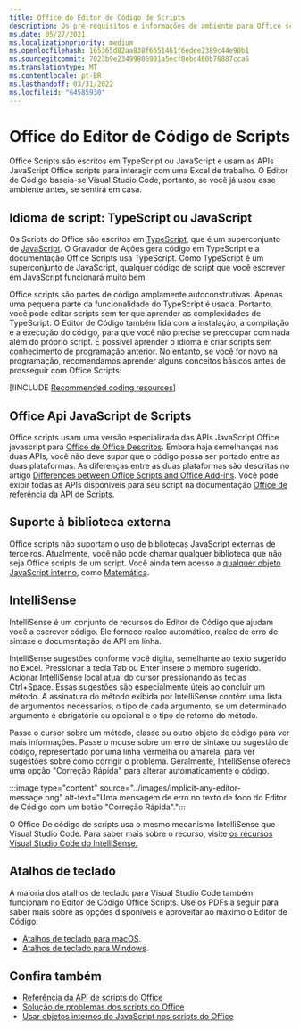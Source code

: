 ```yaml
---
title: Office do Editor de Código de Scripts
description: Os pré-requisitos e informações de ambiente para Office scripts em Excel na Web.
ms.date: 05/27/2021
ms.localizationpriority: medium
ms.openlocfilehash: 165365d82aa838f6651461f6edee2389c44e90b1
ms.sourcegitcommit: 7023b9e23499806901a5ecf8ebc460b76887cca6
ms.translationtype: MT
ms.contentlocale: pt-BR
ms.lasthandoff: 03/31/2022
ms.locfileid: "64585930"
---
```

# <a name="office-scripts-code-editor-environment"></a>Office do Editor de Código de Scripts

Office Scripts são escritos em TypeScript ou JavaScript e usam as APIs JavaScript Office scripts para interagir com uma Excel de trabalho. O Editor de Código baseia-se Visual Studio Code, portanto, se você já usou esse ambiente antes, se sentirá em casa.

## <a name="scripting-language-typescript-or-javascript"></a>Idioma de script: TypeScript ou JavaScript

Os Scripts do Office são escritos em [TypeScript](https://www.typescriptlang.org/docs/home.html), que é um superconjunto de [JavaScript](https://developer.mozilla.org/docs/Web/JavaScript). O Gravador de Ações gera código em TypeScript e a documentação Office Scripts usa TypeScript. Como TypeScript é um superconjunto de JavaScript, qualquer código de script que você escrever em JavaScript funcionará muito bem.

Office scripts são partes de código amplamente autoconstrutivas. Apenas uma pequena parte da funcionalidade do TypeScript é usada. Portanto, você pode editar scripts sem ter que aprender as complexidades de TypeScript. O Editor de Código também lida com a instalação, a compilação e a execução do código, para que você não precise se preocupar com nada além do próprio script. É possível aprender o idioma e criar scripts sem conhecimento de programação anterior. No entanto, se você for novo na programação, recomendamos aprender alguns conceitos básicos antes de prosseguir com Office Scripts:

[!INCLUDE [Recommended coding resources](../includes/coding-basics-references.md)]

## <a name="office-scripts-javascript-api"></a>Office Api JavaScript de Scripts

Office scripts usam uma versão especializada das APIs JavaScript Office javascript para [Office de Office Descritos](/office/dev/add-ins/overview/index). Embora haja semelhanças nas duas APIs, você não deve supor que o código possa ser portado entre as duas plataformas. As diferenças entre as duas plataformas são descritas no artigo [Differences between Office Scripts and Office Add-ins](../resources/add-ins-differences.md#apis). Você pode exibir todas as APIs disponíveis para seu script na documentação [Office de referência da API de Scripts](/javascript/api/office-scripts/overview).

## <a name="external-library-support"></a>Suporte à biblioteca externa

Office scripts não suportam o uso de bibliotecas JavaScript externas de terceiros. Atualmente, você não pode chamar qualquer biblioteca que não seja Office scripts de um script. Você ainda tem acesso a [qualquer objeto JavaScript interno](../develop/javascript-objects.md), como [Matemática](https://developer.mozilla.org/docs/Web/JavaScript/Reference/Global_Objects/Math).

## <a name="intellisense"></a>IntelliSense

IntelliSense é um conjunto de recursos do Editor de Código que ajudam você a escrever código. Ele fornece realce automático, realce de erro de sintaxe e documentação de API em linha.

IntelliSense sugestões conforme você digita, semelhante ao texto sugerido no Excel. Pressionar a tecla Tab ou Enter insere o membro sugerido. Acionar IntelliSense local atual do cursor pressionando as teclas Ctrl+Space. Essas sugestões são especialmente úteis ao concluir um método. A assinatura do método exibida por IntelliSense contém uma lista de argumentos necessários, o tipo de cada argumento, se um determinado argumento é obrigatório ou opcional e o tipo de retorno do método.

Passe o cursor sobre um método, classe ou outro objeto de código para ver mais informações. Passe o mouse sobre um erro de sintaxe ou sugestão de código, representado por uma linha vermelha ou amarela, para ver sugestões sobre como corrigir o problema. Geralmente, IntelliSense oferece uma opção "Correção Rápida" para alterar automaticamente o código.

:::image type="content" source="../images/implicit-any-editor-message.png" alt-text="Uma mensagem de erro no texto de foco do Editor de Código com um botão &quot;Correção Rápida&quot;.":::

O Office De código de scripts usa o mesmo mecanismo IntelliSense que Visual Studio Code. Para saber mais sobre o recurso, visite [os recursos Visual Studio Code do IntelliSense.](https://code.visualstudio.com/docs/editor/intellisense#_intellisense-features)

## <a name="keyboard-shortcuts"></a>Atalhos de teclado

A maioria dos atalhos de teclado para Visual Studio Code também funcionam no Editor de Código Office Scripts. Use os PDFs a seguir para saber mais sobre as opções disponíveis e aproveitar ao máximo o Editor de Código:

- [Atalhos de teclado para macOS](https://code.visualstudio.com/shortcuts/keyboard-shortcuts-macos.pdf).
- [Atalhos de teclado para Windows](https://code.visualstudio.com/shortcuts/keyboard-shortcuts-windows.pdf).

## <a name="see-also"></a>Confira também

- [Referência da API de scripts do Office](/javascript/api/office-scripts/overview)
- [Solução de problemas dos scripts do Office](../testing/troubleshooting.md)
- [Usar objetos internos do JavaScript nos scripts do Office](../develop/javascript-objects.md)
